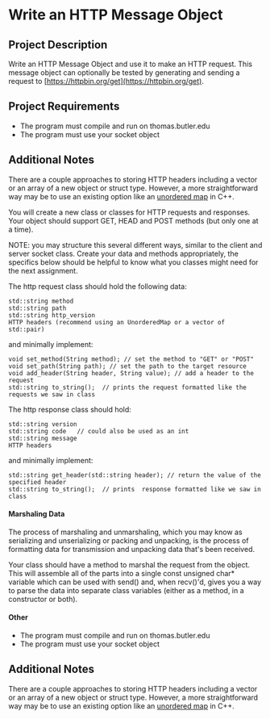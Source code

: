 # Write an HTTP Message Object
## Project Description
Write an HTTP Message Object and use it to make an HTTP request. This message object can optionally be tested by generating and sending a request to [https://httpbin.org/get](https://httpbin.org/get).

## Project Requirements
- The program must compile and run on thomas.butler.edu
- The program must use your socket object

## Additional Notes
There are a couple approaches to storing HTTP headers including a vector or an array of a new object or struct type. However, a more straightforward way may be to use an existing option like an [unordered map](https://en.cppreference.com/w/cpp/container/unordered_map.html) in C++.

You will create a new class or classes for HTTP requests and responses. Your object should support GET, HEAD and POST methods (but only one at a time).  

NOTE: you may structure this several different ways, similar to the client and server socket class.  Create your data and methods appropriately, the specifics below should be helpful to know what you classes might need for the next assignment.

The http request class should hold the following data:

```
std::string method
std::string path
std::string http_version
HTTP headers (recommend using an UnorderedMap or a vector of std::pair)
```
and minimally implement:

```
void set_method(String method); // set the method to "GET" or "POST"
void set_path(String path); // set the path to the target resource
void add_header(String header, String value); // add a header to the request
std::string to_string();  // prints the request formatted like the requests we saw in class
 ```
The http response class should hold:

```
std::string version
std::string code   // could also be used as an int
std::string message
HTTP headers
```
and minimally implement:

```
std::string get_header(std::string header); // return the value of the specified header
std::string to_string();  // prints  response formatted like we saw in class
```

#### Marshaling Data

The process of marshaling and unmarshaling, which you may know as serializing and unserializing or packing and unpacking, is the process of formatting data for transmission and unpacking data that's been received.

Your class should have a method to marshal the request from the object.  This will assemble all of the parts into a single const unsigned char* variable which can be used with send() and, when recv()'d, gives you a way to parse the data into separate class variables (either as a method, in a constructor or both).

#### Other
- The program must compile and run on thomas.butler.edu
- The program must use your socket object

## Additional Notes
There are a couple approaches to storing HTTP headers including a vector or an array of a new object or struct type. However, a more straightforward way may be to use an existing option like an [unordered map](https://en.cppreference.com/w/cpp/container/unordered_map.html) in C++.
